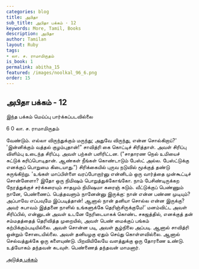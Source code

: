 ```yaml
---
categories: blog
title: அபிதா
sub_title: அபிதா பக்கம் - 12
keywords: More, Tamil, Books
description: அபிதா
author: Tamilan
layout: Ruby
tags:
- லா. ச. ராமாமிருதம்
is_book: 1
permalink: abitha_15
featured: /images/noolkal_96_6.png
order: 15
---
```

## அபிதா பக்கம் - 12

இந்த பக்கம் மெய்ப்பு பார்க்கப்படவில்லை

﻿6 0 லா. ச. ராமாமிருதம்

வேண்டும். எல்லா விருந்துக்கும் மருந்து; அதுவே விருந்து, என்ன சொல்கிறாய்?' 'இன்னிக்கும் வத்தல் குழம்புதான்!” சாவித்ரி கை கொட்டிச் சிரித்தாள். அவள் சிரிப்பு விளிம்பு உடைந்த சிரிப்பு. அவள் பற்கள் பளிரிட்டன. ("சாதாரண நெல் உமியைச் சுட்டுக் கரிப்பொடிதான். ஆண்கள் நீங்கள் கொண்டாடும் பேஸ்ட் அல்ல. பேஸ்ட்டுக்கு எனக்குப் பொறுமை கிடையாது.”) சிரிக்கையில் புருவ நடுவில் மூக்குத் தண்டு சுருங்கிற்று. 'உங்கள் மாப்பிள்ளை வரப்போறார்னு என்னிடம் ஒரு வார்த்தை முன்கூட்டிச் சொன்னேளா? இதோ ஒரு நிமிஷம் பொறுத்துக்கோங்கோ. நாம் பேசிண்டிருக்கற நேரத்துக்குச் சர்க்கரையும் சாதமும் நிமிஷமா கரைஞ் சுடும். வீட்டுக்குப் பெண்ணும் நானே, பெண்ணைப். பெத்தவளும் நானேன்னு இருக்கு: நான் என்ன பண்ண முடியும்? அப்பாவே எப்பவுமே இப்படித்தான்! ஆனால் நான் தனியா சொல்ல என்ன இருக்கு? அவர் சுபாவம் இத்தனை நாளில் உங்களுக்கே தெரிஞ்சிருக்குமே!’ மனம்விட்ட அவள் சிரிப்பில், என்னுடன் அவள் உடனே நேரிடையாகக் கொண்ட சகஜத்தில், எனக்குத் தன் சம்மதத்தைத் தெரிவித்த முறையில், அவள் பெண் மைக்குப் பங்கம் கற்பிக்கும்படியில்லை. அவள் சொன்ன படி, அவள் சூழ்நிலை அப்படி. ஆனால் சாவித்ரி ஒன்றும் சோடையில்லை. அவள் தனியழகு ஏதும் செய்து கொள்ளவில்லை. ஆனால் செல்வத்துக்கே ஒரு களையுண்டு. பிறவியிலேயே வளத்துக்கு ஒரு தோரணை உண்டு. உத்யோகம் தந்தவன் கடவுள். பெண்ணைத் தந்தவன் மாமனார்.

[அடுத்த பக்கம்](abitha_16)